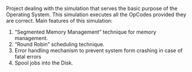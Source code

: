 Project dealing with the simulation that serves the basic purpose of the Operating System. This simulation executes all the OpCodes provided they are correct. Main features of this simulation:
1.	“Segmented Memory Management” technique for memory management.
2.	“Round Robin” scheduling technique.
3.	Error handling mechanism to prevent system form crashing in case of fatal errors
4.	Spool jobs into the Disk.

